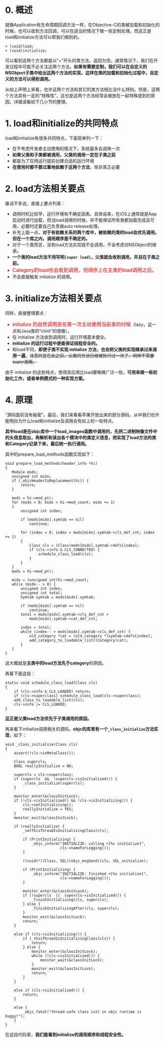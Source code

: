 # 0. 概述
就像Application有生命周期回调方法一样，在Objective-C的类被加载和初始化的时候，也可以收到方法回调，可以在适当的情况下做一些定制处理。而这正是load和initialize方法可以帮我们做到的。

```
+ (void)load;
+ (void)initialize;
```
可以看到这两个方法都是以“+”开头的类方法，返回为空。通常情况下，我们在开发过程中可能不必关注这两个方法。**如果有需要定制，我们可以在自定义的NSObject子类中给出这两个方法的实现，这样在类的加载和初始化过程中，自定义的方法可以得到调用。**

从如上声明上来看，也许这两个方法和其它的类方法相比没什么特别。但是，这两个方法具有一定的“特殊性”，这也是这两个方法经常会被放在一起特殊提到的原因。详细请看如下几小节的整理。

# 1. load和initialize的共同特点
load和initialize有很多共同特点，下面简单列一下：
* 在不考虑开发者主动使用的情况下，系统最多会调用一次
* **如果父类和子类都被调用，父类的调用一定在子类之前**
* 都是为了应用运行提前创建合适的运行环境
* **在使用时都不要过重地依赖于这两个方法**，除非真正必要

# 2. load方法相关要点
废话不多说，直接上要点列表：
* 调用时机比较早，运行环境有不确定因素。具体说来，在iOS上通常就是App启动时进行加载，但当load调用的时候，并不能保证所有类都加载完成且可用，必要时还要自己负责做auto release处理。
* 补充上面一点，**对于有依赖关系的两个库中，被依赖的类的load会优先调用。但在一个库之内，调用顺序是不确定的。**
* 对于一个类而言，没有load方法实现就不会调用，不会考虑对NSObject的继承。
* **一个类的load方法不用写明`[super load]`，父类就会收到调用，并且在子类之前。**
* <font color=#ff0000 size=3>Category的load也会收到调用，但顺序上在主类的load调用之后</font>。
* 不会直接触发 initialize 的调用。


# 3. initialize方法相关要点
同样，直接整理要点：
* <font color=#ff0000 size=3>initialize 的自然调用是在第一次主动使用当前类的时候</font>（lazy，这一点和Java类的“clinit”的很像）。
* 在 initialize 方法收到调用时，运行环境基本健全。
* **initialize 的运行过程中是能保证线程安全的。**
* 和load不同，**即使子类不实现 initialize 方法，也会把父类的实现继承过来调用一遍**。~~注意的是在此之前，父类的方法已经被执行过一次了，同样不需要super调用。~~

由于 initialize 的这些特点，使得其应用比load要略微广泛一些。**可用来做一些初始化工作，或者单例模式的一种实现方案。**

# 4. 原理
“源码面前没有秘密”。最后，我们来看看苹果开放出来的部分源码。从中我们也许能明白为什么load和initialize及调用会有如上的一些特点。

**其中load是在objc库中一个load_images函数中调用的，先把二进制映像文件中的头信息取出，再解析和读出各个模块中的类定义信息，把实现了load方法的类和Category记录下来，最后统一执行调用。**

其中的prepare_load_methods函数实现如下：
 ```
 void prepare_load_methods(header_info *hi)
{
    Module mods;
    unsigned int midx;
    if (_objcHeaderIsReplacement(hi)) {
        return;
    }
  
    mods = hi->mod_ptr;
    for (midx = 0; midx < hi->mod_count; midx += 1)
    {
        unsigned int index;
  
        if (mods[midx].symtab == nil)
            continue;
  
        for (index = 0; index < mods[midx].symtab->cls_def_cnt; index += 1)
        {
            Class cls = (Class)mods[midx].symtab->defs[index];
            if (cls->info & CLS_CONNECTED) {
                schedule_class_load(cls);
            }
        }
    }
    mods = hi->mod_ptr;
  
    midx = (unsigned int)hi->mod_count;
    while (midx-- > 0) {
        unsigned int index;
        unsigned int total;
        Symtab symtab = mods[midx].symtab;
  
        if (mods[midx].symtab == nil)
            continue;
        total = mods[midx].symtab->cls_def_cnt +
            mods[midx].symtab->cat_def_cnt;
  
        index = total;
        while (index-- > mods[midx].symtab->cls_def_cnt) {
            old_category *cat = (old_category *)symtab->defs[index];
            add_category_to_loadable_list((Category)cat);
        }
    }
}
 ```
这大概就是**主类中的load方法先于category**的原因。

再看下面这段：
```
static void schedule_class_load(Class cls)
{
    if (cls->info & CLS_LOADED) return;
    if (cls->superclass) schedule_class_load(cls->superclass);
    add_class_to_loadable_list(cls);
    cls->info |= CLS_LOADED;
}
```
**这正是父类load方法优先于子类调用的原因。**

再来看下initialize调用相关的源码。**objc的库里有一个`_class_initialize`方法实现**，如下：
```
void _class_initialize(Class cls)
{
    assert(!cls->isMetaClass());
  
    Class supercls;
    BOOL reallyInitialize = NO;
  
    supercls = cls->superclass;
    if (supercls  &&  !supercls->isInitialized()) {
        _class_initialize(supercls);
    }
  
    monitor_enter(&classInitLock);
    if (!cls->isInitialized() && !cls->isInitializing()) {
        cls->setInitializing();
        reallyInitialize = YES;
    }
    monitor_exit(&classInitLock);
  
    if (reallyInitialize) {
        _setThisThreadIsInitializingClass(cls);
  
        if (PrintInitializing) {
            _objc_inform("INITIALIZE: calling +[%s initialize]",
                         cls->nameForLogging());
        }
  
        ((void(*)(Class, SEL))objc_msgSend)(cls, SEL_initialize);
  
        if (PrintInitializing) {
            _objc_inform("INITIALIZE: finished +[%s initialize]",
                         cls->nameForLogging());
        }
  
        monitor_enter(&classInitLock);
        if (!supercls  ||  supercls->isInitialized()) {
            _finishInitializing(cls, supercls);
        } else {
            _finishInitializingAfter(cls, supercls);
        }
        monitor_exit(&classInitLock);
        return;
    }
  
    else if (cls->isInitializing()) {
        if (_thisThreadIsInitializingClass(cls)) {
            return;
        } else {
            monitor_enter(&classInitLock);
            while (!cls->isInitialized()) {
                monitor_wait(&classInitLock);
            }
            monitor_exit(&classInitLock);
            return;
        }
    }
  
    else if (cls->isInitialized()) {
        return;
    }
  
    else {
        _objc_fatal("thread-safe class init in objc runtime is buggy!");
    }
}
```
在这段代码里，**我们能看到initialize的调用顺序和线程安全性。**